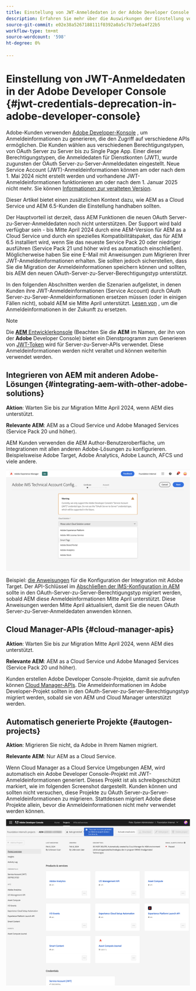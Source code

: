 ```yaml
---
title: Einstellung von JWT-Anmeldedaten in der Adobe Developer Console
description: Erfahren Sie mehr über die Auswirkungen der Einstellung von JWT-Anmeldedaten in der Adobe Developer Console auf AEM
source-git-commit: e02e38a5267188111f0392a0a5c7b73e6a4f22b5
workflow-type: tm+mt
source-wordcount: '598'
ht-degree: 0%

---
```



# Einstellung von JWT-Anmeldedaten in der Adobe Developer Console {#jwt-credentials-deprecation-in-adobe-developer-console}

Adobe-Kunden verwenden [Adobe Developer-Konsole](https://developer.adobe.com/console) , um Anmeldeinformationen zu generieren, die den Zugriff auf verschiedene APIs ermöglichen. Die Kunden wählen aus verschiedenen Berechtigungstypen, von OAuth Server zu Server bis zu Single Page App. Einer dieser Berechtigungstypen, die Anmeldedaten für Dienstkonten (JWT), wurde zugunsten der OAuth Server-zu-Server-Anmeldedaten eingestellt. Neue Service Account (JWT)-Anmeldeinformationen können am oder nach dem 1. Mai 2024 nicht erstellt werden und vorhandene JWT-Anmeldeinformationen funktionieren am oder nach dem 1. Januar 2025 nicht mehr. Sie können [Informationen zur veralteten Version](https://developer.adobe.com/developer-console/docs/guides/authentication/ServerToServerAuthentication/migration/).

Dieser Artikel bietet einen zusätzlichen Kontext dazu, wie AEM as a Cloud Service und AEM 6.5-Kunden die Einstellung handhaben sollten.

Der Hauptvorteil ist derzeit, dass AEM Funktionen die neuen OAuth Server-zu-Server-Anmeldedaten noch nicht unterstützen. Der Support wird bald verfügbar sein - bis Mitte April 2024 durch eine AEM-Version für AEM as a Cloud Service und durch ein spezielles Kompatibilitätspaket, das für AEM 6.5 installiert wird, wenn Sie das neueste Service Pack 20 oder niedriger ausführen (Service Pack 21 und höher wird es automatisch einschließen). Möglicherweise haben Sie eine E-Mail mit Anweisungen zum Migrieren Ihrer JWT-Anmeldeinformationen erhalten. Sie sollten jedoch sicherstellen, dass Sie die Migration der Anmeldeinformationen speichern können und sollten, bis AEM den neuen OAuth-Server-zu-Server-Berechtigungstyp unterstützt.

In den folgenden Abschnitten werden die Szenarien aufgelistet, in denen Kunden ihre JWT-Anmeldeinformationen (Service Account) durch OAuth Server-zu-Server-Anmeldeinformationen ersetzen müssen (oder in einigen Fällen nicht), sobald AEM sie Mitte April unterstützt. [Lesen von](https://developer.adobe.com/developer-console/docs/guides/authentication/ServerToServerAuthentication/migration/#migration-overview) , um die Anmeldeinformationen in der Zukunft zu ersetzen.

>[!NOTE]
>
>Die [**AEM** Entwicklerkonsole](/help/implementing/developing/introduction/development-guidelines.md#crxde-lite-and-developer-console) (Beachten Sie die **AEM** im Namen, der ihn von der **Adobe** Developer Console) bietet ein Dienstprogramm zum Generieren von [JWT-Token](/help/implementing/developing/introduction/generating-access-tokens-for-server-side-apis.md) wird für Server-zu-Server-APIs verwendet. Diese Anmeldeinformationen werden nicht veraltet und können weiterhin verwendet werden.


## Integrieren von AEM mit anderen Adobe-Lösungen {#integrating-aem-with-other-adobe-solutions}

**Aktion**: Warten Sie bis zur Migration Mitte April 2024, wenn AEM dies unterstützt.

**Relevante AEM**: AEM as a Cloud Service und Adobe Managed Services (Service Pack 20 und höher).


AEM Kunden verwenden die AEM Author-Benutzeroberfläche, um Integrationen mit allen anderen Adobe-Lösungen zu konfigurieren. Beispielsweise Adobe Target, Adobe Analytics, Adobe Launch, AFCS und viele andere.

![AEM mit anderen Lösungen integrieren](/help/security/assets/jwt-deprecation.png)

Beispiel: [die Anweisungen](https://docs.mktossl.com/docs/experience-manager-cloud-service/content/sites/integrations/integration-adobe-target-ims.html?lang=en) für die Konfiguration der Integration mit Adobe Target. Der API-Schlüssel im [Abschließen der IMS-Konfiguration in AEM](https://docs.mktossl.com/docs/experience-manager-cloud-service/content/sites/integrations/integration-adobe-target-ims.html#completing-the-ims-configuration-in-aem) sollte in den OAuth-Server-zu-Server-Berechtigungstyp migriert werden, sobald AEM diese Anmeldeinformationen Mitte April unterstützt. Diese Anweisungen werden Mitte April aktualisiert, damit Sie die neuen OAuth Server-zu-Server-Anmeldedaten anwenden können.

## Cloud Manager-APIs {#cloud-manager-apis}

**Aktion**: Warten Sie bis zur Migration Mitte April 2024, wenn AEM dies unterstützt.

**Relevante AEM**: AEM as a Cloud Service und Adobe Managed Services (Service Pack 20 und höher).

Kunden erstellen Adobe Developer Console-Projekte, damit sie aufrufen können [Cloud Manager-APIs](https://developer.adobe.com/experience-cloud/cloud-manager/guides/getting-started/create-api-integration/). Die Anmeldeinformationen im Adobe Developer-Projekt sollten in den OAuth-Server-zu-Server-Berechtigungstyp migriert werden, sobald sie von AEM und Cloud Manager unterstützt werden.

## Automatisch generierte Projekte {#autogen-projects}

**Aktion**: Migrieren Sie nicht, da Adobe in Ihrem Namen migriert.

**Relevante AEM**: Nur AEM as a Cloud Service.

Wenn Cloud Manager as a Cloud Service Umgebungen AEM, wird automatisch ein Adobe Developer Console-Projekt mit JWT-Anmeldeinformationen generiert. Dieses Projekt ist als schreibgeschützt markiert, wie im folgenden Screenshot dargestellt. Kunden können und sollten nicht versuchen, diese Projekte zu OAuth Server-zu-Server-Anmeldeinformationen zu migrieren. Stattdessen migriert Adobe diese Projekte allein, bevor die Anmeldeinformationen nicht mehr verwendet werden können.

![Automatisch generierte Projekte](/help/security/assets/jwt-deprecation-autogen-projects.png)

